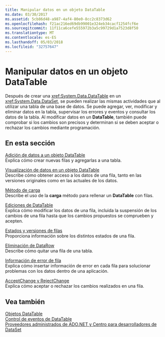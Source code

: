 ```yaml
---
title: Manipular datos en un objeto DataTable
ms.date: 03/30/2017
ms.assetid: 5cb86d48-a987-4af4-80e0-8cc2c8373d62
ms.openlocfilehash: f21ac216ed69db99001e324eb34cacf1254fcf6e
ms.sourcegitcommit: 11f11ca6cefe555972b3a5c99729d1a7523d8f50
ms.translationtype: MT
ms.contentlocale: es-ES
ms.lasthandoff: 05/03/2018
ms.locfileid: "32757647"
---
```

# <a name="manipulating-data-in-a-datatable"></a>Manipular datos en un objeto DataTable
Después de crear una <xref:System.Data.DataTable> en un <xref:System.Data.DataSet>, se pueden realizar las mismas actividades que al utilizar una tabla de una base de datos. Se puede agregar, ver, modificar y eliminar datos en la tabla, supervisar los errores y eventos y consultar los datos de la tabla. Al modificar datos en un **DataTable**, también puede comprobar si los cambios son precisos y determinan si se deben aceptar o rechazar los cambios mediante programación.  
  
## <a name="in-this-section"></a>En esta sección  
 [Adición de datos a un objeto DataTable](../../../../../docs/framework/data/adonet/dataset-datatable-dataview/adding-data-to-a-datatable.md)  
 Explica cómo crear nuevas filas y agregarlas a una tabla.  
  
 [Visualización de datos en un objeto DataTable](../../../../../docs/framework/data/adonet/dataset-datatable-dataview/viewing-data-in-a-datatable.md)  
 Describe cómo obtener acceso a los datos de una fila, tanto en las versiones originales como en las actuales de los datos.  
  
 [Método de carga](../../../../../docs/framework/data/adonet/dataset-datatable-dataview/the-load-method.md)  
 Describe el uso de la **carga** método para rellenar un **DataTable** con filas.  
  
 [Ediciones de DataTable](../../../../../docs/framework/data/adonet/dataset-datatable-dataview/datatable-edits.md)  
 Explica cómo modificar los datos de una fila, incluida la suspensión de los cambios de una fila hasta que los cambios propuestos se comprueben y acepten.  
  
 [Estados y versiones de filas](../../../../../docs/framework/data/adonet/dataset-datatable-dataview/row-states-and-row-versions.md)  
 Proporciona información sobre los distintos estados de una fila.  
  
 [Eliminación de DataRow](../../../../../docs/framework/data/adonet/dataset-datatable-dataview/datarow-deletion.md)  
 Describe cómo quitar una fila de una tabla.  
  
 [Información de error de fila](../../../../../docs/framework/data/adonet/dataset-datatable-dataview/row-error-information.md)  
 Explica cómo insertar información de error en cada fila para solucionar problemas con los datos dentro de una aplicación.  
  
 [AcceptChange y RejectChange](../../../../../docs/framework/data/adonet/dataset-datatable-dataview/acceptchanges-and-rejectchanges.md)  
 Explica cómo aceptar o rechazar los cambios realizados en una fila.  
  
## <a name="see-also"></a>Vea también  
 [Objetos DataTable](../../../../../docs/framework/data/adonet/dataset-datatable-dataview/datatables.md)  
 [Control de eventos de DataTable](../../../../../docs/framework/data/adonet/dataset-datatable-dataview/handling-datatable-events.md)  
 [Proveedores administrados de ADO.NET y Centro para desarrolladores de DataSet](http://go.microsoft.com/fwlink/?LinkId=217917)
